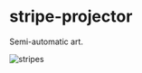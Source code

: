 # stripe-projector
Semi-automatic art.

![stripes](https://user-images.githubusercontent.com/6414141/89051945-f9b5a000-d322-11ea-945c-2be4d91eba99.png)
